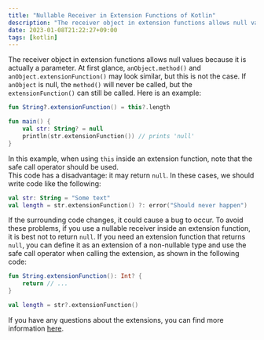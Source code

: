 ```yaml
---
title: "Nullable Receiver in Extension Functions of Kotlin"
description: "The receiver object in extension functions allows null value."
date: 2023-01-08T21:22:27+09:00
tags: [kotlin]
---
```


The receiver object in extension functions allows null values because it is actually a parameter. At first glance, `anObject.method()` and `anObject.extensionFunction()` may look similar, but this is not the case. If `anObject` is null, the `method()` will never be called, but the `extensionFunction()` can still be called. Here is an example:

```kotlin
fun String?.extensionFunction() = this?.length

fun main() {
    val str: String? = null
    println(str.extensionFunction()) // prints 'null'
}
```

In this example, when using `this` inside an extension function, note that the safe call operator should be used.   
This code has a disadvantage: it may return `null`. In these cases, we should write code like the following:

```kotlin
val str: String = "Some text"
val length = str.extensionFunction() ?: error("Should never happen")
```

If the surrounding code changes, it could cause a bug to occur.
To avoid these problems, if you use a nullable receiver inside an extension function, it is best not to return `null`.
If you need an extension function that returns `null`, you can define it as an extension of a non-nullable type and use the safe call operator when calling the extension, as shown in the following code:

```kotlin
fun String.extensionFunction(): Int? {
    return // ...
}

val length = str?.extensionFunction()
```

If you have any questions about the extensions, you can find more information [here](https://kotlinlang.org/docs/extensions.html).
